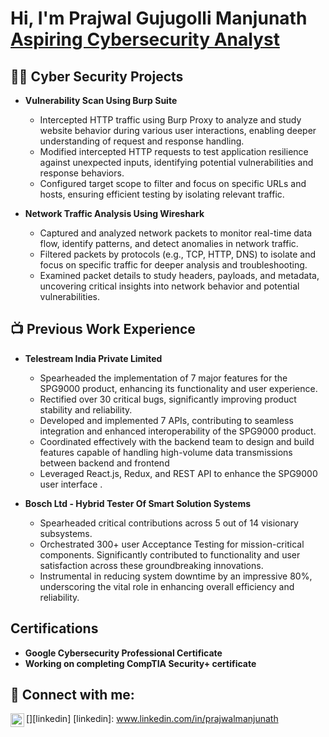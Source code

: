 <h1>Hi, I'm Prajwal Gujugolli Manjunath <br/> <a href="www.linkedin.com/in/prajwalmanjunath">Aspiring Cybersecurity Analyst</a>

<h2>👨‍💻 Cyber Security Projects</h2>

- <b>Vulnerability Scan Using Burp Suite</b>
  - Intercepted HTTP traffic using Burp Proxy to analyze and study website behavior during various user interactions, enabling deeper understanding of request and response handling.
  - Modified intercepted HTTP requests to test application resilience against unexpected inputs, identifying potential vulnerabilities and response behaviors.
  - Configured target scope to filter and focus on specific URLs and hosts, ensuring efficient testing by isolating relevant traffic. 

- <b>Network Traffic Analysis Using Wireshark</b>
  - Captured and analyzed network packets to monitor real-time data flow, identify patterns, and detect anomalies in network traffic.
  - Filtered packets by protocols (e.g., TCP, HTTP, DNS) to isolate and focus on specific traffic for deeper analysis and troubleshooting.
  - Examined packet details to study headers, payloads, and metadata, uncovering critical insights into network behavior and potential vulnerabilities.

<h2>📺 Previous Work Experience </h2>

- <b>Telestream India Private Limited </b>

  - Spearheaded the implementation of 7 major features for the SPG9000 product, enhancing its functionality and user experience.
  - Rectified over 30 critical bugs, significantly improving product stability and reliability.
  - Developed and implemented 7 APIs, contributing to seamless integration and enhanced interoperability of the SPG9000 product.
  - Coordinated effectively with the backend team to design and build features capable of handling high-volume data transmissions between backend and frontend
  - Leveraged React.js, Redux, and REST API to enhance the SPG9000 user interface .
 
- <b> Bosch Ltd - Hybrid Tester Of Smart Solution Systems </b>

  - Spearheaded critical contributions across 5 out of 14 visionary subsystems.
  - Orchestrated 300+ user Acceptance Testing for mission-critical components. Significantly contributed to functionality and user satisfaction across these groundbreaking innovations.
  - Instrumental in reducing system downtime by an impressive 80%, underscoring the vital role in enhancing overall efficiency and reliability.

<h2> Certifications </h2>

-  <b> Google Cybersecurity Professional Certificate</b>
-  <b> Working on completing CompTIA Security+ certificate </b> 

<h2> 🤳 Connect with me:</h2>

[<img align="left" alt="Prajwal | LinkedIn" width="22px" src="https://cdn.jsdelivr.net/npm/simple-icons@v3/icons/linkedin.svg" />][linkedin]
[linkedin]: www.linkedin.com/in/prajwalmanjunath

